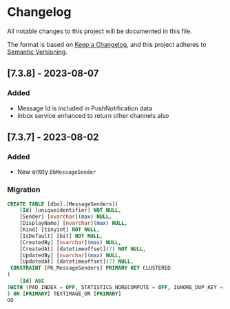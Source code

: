 ﻿# Changelog

All notable changes to this project will be documented in this file.

The format is based on [Keep a Changelog](https://keepachangelog.com/en/1.0.0/),
and this project adheres to [Semantic Versioning](https://semver.org/spec/v2.0.0.html).

## [7.3.8] - 2023-08-07
### Added
- Message Id is included in PushNotification data
- Inbox service enhanced to return other channels also

## [7.3.7] - 2023-08-02
### Added
- New entity `DbMessageSender`
### Migration
```sql
CREATE TABLE [dbo].[MessageSenders](
	[Id] [uniqueidentifier] NOT NULL,
	[Sender] [nvarchar](max) NULL,
	[DisplayName] [nvarchar](max) NULL,
	[Kind] [tinyint] NOT NULL,
	[IsDefault] [bit] NOT NULL,
	[CreatedBy] [nvarchar](max) NULL,
	[CreatedAt] [datetimeoffset](7) NOT NULL,
	[UpdatedBy] [nvarchar](max) NULL,
	[UpdatedAt] [datetimeoffset](7) NULL,
 CONSTRAINT [PK_MessageSenders] PRIMARY KEY CLUSTERED 
(
	[Id] ASC
)WITH (PAD_INDEX = OFF, STATISTICS_NORECOMPUTE = OFF, IGNORE_DUP_KEY = OFF, ALLOW_ROW_LOCKS = ON, ALLOW_PAGE_LOCKS = ON) ON [PRIMARY]
) ON [PRIMARY] TEXTIMAGE_ON [PRIMARY]
GO
```
